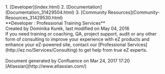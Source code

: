 <div id="page">
<div id="main" class="aui-page-panel">
<div id="main-header">
<div id="breadcrumb-section">
1.  [Developer](index.html)
2.  [Documentation](Documentation_31429504.html)
3.  [Community Resources](Community-Resources_31429530.html)

</div>
**Developer : Professional Training Services**

</div>
<div id="content" class="view">
<div class="page-metadata">
Created by Dominika Kurek, last modified on May 04, 2016

</div>
<div id="main-content" class="wiki-content group">
<div class="contentLayout2">
<div class="columnLayout two-right-sidebar"
data-layout="two-right-sidebar">
<div class="cell normal" data-type="normal">
<div class="innerCell">
If you need training or coaching, QA, project support, audit or any other form of consulting to improve your experience with eZ products and enhance your eZ-powered site, contact our [Professional Services](http://ez.no/Services/Consulting) to get help from true eZ experts.

</div>
</div>
<div class="cell aside" data-type="aside">
<div class="innerCell">
 

</div>
</div>
</div>
</div>
</div>
</div>
</div>
<div id="footer" role="contentinfo">
<div class="section footer-body">
Document generated by Confluence on Mar 24, 2017 17:20

<div id="footer-logo">
[Atlassian](http://www.atlassian.com/)

</div>
</div>
</div>
</div>

